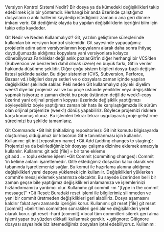 Versiyon Kontrol Sistemi Nedir? 
Bir dosya ya da kümedeki değişiklikleri takip edebilmek için bir yöntemdir. Herhangi bir anda üzerinde çalıştığımız dosyaların o anki hallerini kaydedip istediğimiz zaman o ana geri dönme imkanı verir. Git dediğimiz olayda bu yapılan değişikliklerin içeriğini biim için takip edip kaydeder.

Git Nedir ve Neden Kullanmalıyız?
Git, yazılım geliştirme süreçlerinde kullanılan bir versiyon kontrol sistemidir. Git sayesinde yapacağımız projelerin adım adım versiyonlarının kopyalarını alarak daha sonra ihtiyaç duyduğumuzda aldığımız kopyalara yani versiyonlara kolayca dönebiliyoruz.Farklılıklar değil anlık pozlar.Git’in diğer herhangi bir VCS’den (Subversion ve benzerleri dahil olmak üzere) en büyük farkı, Git’in veriler hakkında düşünme şeklidir. Diğer çoğu sistem bilgileri dosya-bazlı değişim listesi şeklinde saklar. Bu diğer sistemler (CVS, Subversion, Perforce, Bazaar vd.) bilgileri dosya setleri ve o dosyalara zaman içinde yapılan değişiklikler şeklinde saklar. Peki neden Git kullanmalıyız şöyleki diyelim week1 diye bir projemiz var ve bu proje üstünde yenilikler veya değişiklikler yapmak istiyoruz o zaman direkt bu proje üstünden değil de week1-copy üzerind yani orijinal projenin kopyası üzerinde değişiklik yaptığımızı söyleyebiliriz böyle yaptığımız zaman bir hata ile karşılaştığımızda ilk sürüm olan orijinal projemize (week1) dönüş yapabiliriz. Böylece projemizi risklere karşı korumuş oluruz. Bu işlemleri tekrar tekrar uygulayarak proje geliştirme sürecimizi bu şekilde tamamlarız.

Git Commands
•Git Init (initializing repositories): Git init komutu bilgisayarda oluşturmuş olduğumuz bir klasörün Git'e tanımlanması için kullanılır. Kullanımı: git init [repository name]
•Git Add (adding changes to staging): Projemizi ya da belirlediğimiz bir dosyayı çalışma dizinine eklemek amacıyla kullanılır. Kullanımı: git add [file]  = bir tane ekleme  
git add .  = toplu ekleme işlemi
•Git Commit (commiting changes): Commit ‘in kelime anlamı işaretlemedir. Git‘e eklediğimiz dosyaları kalıcı olarak veri tabanında işaretlemenizi sağlar. Bu komut ile hazırlama alanına aldığımız değişiklikleri yerel depoya yüklemek için kullanılır. Değişiklikleri yüklerken commit’e mesaj eklemek yararımıza olacaktır. Bu sayede üzerinden belli bir zaman geçse bile yaptığımız değişiklikleri anlamamıza ve işlemlerinizi hızlandırmamıza yardımcı olur. 
Kullanımı: git commit -m "[type in the commit message]"
•Git Reset: Buradaki reset işlemi ile bilgilerimiz silinmeden ve yeni bir commit üretmeden değişiklikleri geri alabiliriz. Dosya aşamasını kaldırır fakat aynı zamanda içeriğini korur.
Kullanımı: git reset [file] git reset [commit]  =belirtilen committen sonrakileri geri alır ve değişiklikleri yerel olarak korur. 
git reset -hard [commit]  =local tüm commitleri silerek geri alma işlemi yapar bu yüzden dikkatli kullanmak gerekir.
 •.gitignore: Gitignore dosyası sayesinde biz istemediğimiz dosyaları iptal edebiliyoruz. 
 Kullanımı: 


